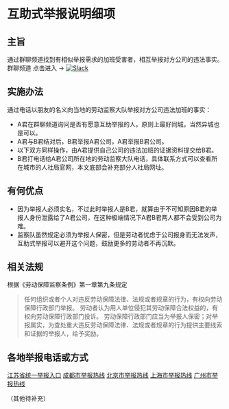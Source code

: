 # 互助式举报说明细项

## 主旨
通过群聊频道找到有相似举报需求的加班受害者，相互举报对方公司的违法事实。
群聊频道 点击进入 -> [![Slack](https://img.shields.io/badge/slack-996icu-green.svg?style=flat-square)](https://join.slack.com/t/996icu/shared_invite/enQtNjI0MjEzMTUxNDI0LTA5NTc3MTk0MDRlMzIzNTI3ZDk1Y2IxNzQzZmM0NGQzNmI0NDA3MWE2ZWQyY2RlNjhkN2ViYjYyMDAzMGVmNjQ)
## 实施办法
通过电话以朋友的名义向当地的劳动监察大队举报对方公司违法加班的事实：
- A君在群聊频道询问是否有愿意互助举报的人，原则上最好同城，当然异城也是可以。
- A君与B君结对后，B君举报A君公司，A君举报B君公司。
- 以下双方同样操作，由A君提供自己公司的违法加班的证据资料提交给B君。
- B君打电话给A君公司所在地的劳动监察大队电话，具体联系方式可以查看所在城市的人社局官网，本文底部会补充部分人社局网址。

## 有何优点
- 因为举报人必须实名，不过此时举报人是B君，就算由于不可知原因B君的举报人身份泄露给了A君公司，在这种极端情况下A君B君两人都不会受到公司为难。
- 监察队虽然规定必须为举报人保密，但是劳动者忧虑于公司报身而无法发声，互助式举报可以避开这个问题，鼓励更多的劳动者不再沉默。

## 相关法规

根据《劳动保障监察条例》第一章第九条规定
> 任何组织或者个人对违反劳动保障法律、法规或者规章的行为，有权向劳动保障行政部门举报。
> 劳动者认为用人单位侵犯其劳动保障合法权益的，有权向劳动保障行政部门投诉。
> 劳动保障行政部门应当为举报人保密；对举报属实，为查处重大违反劳动保障法律、法规或者规章的行为提供主要线索和证据的举报人，给予奖励。

## 各地举报电话或方式

[江苏省统一举报入口](http://www.jshrss.gov.cn/UnifiedPublicServicePlatform/navigation.action?to=business_tsjb_index)
[成都市举报热线](http://cdhrss.chengdu.gov.cn/cdrsj/c109978/2016-11/01/content_bd7b6c80953f4ce5b0e26263641b9039.shtml)
[北京市举报热线](http://www.bjrbj.gov.cn/bmfw/jgml/201907/t20190723_83744.html)
[上海市举报热线](http://project.ykqnl.com/shsbj/)
[广州市举报热线](http://www.hrssgz.gov.cn/hrssgz/zmhd_rxdh/201811/5d105a5d5070430e9563c8e9ebaf5579.shtml)

（其他待补充）
